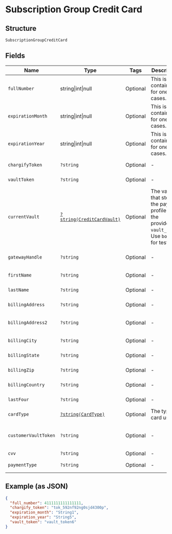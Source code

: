 
# Subscription Group Credit Card

## Structure

`SubscriptionGroupCreditCard`

## Fields

| Name | Type | Tags | Description | Getter | Setter |
|  --- | --- | --- | --- | --- | --- |
| `fullNumber` | string\|int\|null | Optional | This is a container for one-of cases. | getFullNumber(): | setFullNumber( fullNumber): void |
| `expirationMonth` | string\|int\|null | Optional | This is a container for one-of cases. | getExpirationMonth(): | setExpirationMonth( expirationMonth): void |
| `expirationYear` | string\|int\|null | Optional | This is a container for one-of cases. | getExpirationYear(): | setExpirationYear( expirationYear): void |
| `chargifyToken` | `?string` | Optional | - | getChargifyToken(): ?string | setChargifyToken(?string chargifyToken): void |
| `vaultToken` | `?string` | Optional | - | getVaultToken(): ?string | setVaultToken(?string vaultToken): void |
| `currentVault` | [`?string(CreditCardVault)`](../../doc/models/credit-card-vault.md) | Optional | The vault that stores the payment profile with the provided `vault_token`. Use `bogus` for testing. | getCurrentVault(): ?string | setCurrentVault(?string currentVault): void |
| `gatewayHandle` | `?string` | Optional | - | getGatewayHandle(): ?string | setGatewayHandle(?string gatewayHandle): void |
| `firstName` | `?string` | Optional | - | getFirstName(): ?string | setFirstName(?string firstName): void |
| `lastName` | `?string` | Optional | - | getLastName(): ?string | setLastName(?string lastName): void |
| `billingAddress` | `?string` | Optional | - | getBillingAddress(): ?string | setBillingAddress(?string billingAddress): void |
| `billingAddress2` | `?string` | Optional | - | getBillingAddress2(): ?string | setBillingAddress2(?string billingAddress2): void |
| `billingCity` | `?string` | Optional | - | getBillingCity(): ?string | setBillingCity(?string billingCity): void |
| `billingState` | `?string` | Optional | - | getBillingState(): ?string | setBillingState(?string billingState): void |
| `billingZip` | `?string` | Optional | - | getBillingZip(): ?string | setBillingZip(?string billingZip): void |
| `billingCountry` | `?string` | Optional | - | getBillingCountry(): ?string | setBillingCountry(?string billingCountry): void |
| `lastFour` | `?string` | Optional | - | getLastFour(): ?string | setLastFour(?string lastFour): void |
| `cardType` | [`?string(CardType)`](../../doc/models/card-type.md) | Optional | The type of card used. | getCardType(): ?string | setCardType(?string cardType): void |
| `customerVaultToken` | `?string` | Optional | - | getCustomerVaultToken(): ?string | setCustomerVaultToken(?string customerVaultToken): void |
| `cvv` | `?string` | Optional | - | getCvv(): ?string | setCvv(?string cvv): void |
| `paymentType` | `?string` | Optional | - | getPaymentType(): ?string | setPaymentType(?string paymentType): void |

## Example (as JSON)

```json
{
  "full_number": 4111111111111111,
  "chargify_token": "tok_592nf92ng0sjd4300p",
  "expiration_month": "String1",
  "expiration_year": "String5",
  "vault_token": "vault_token6"
}
```


